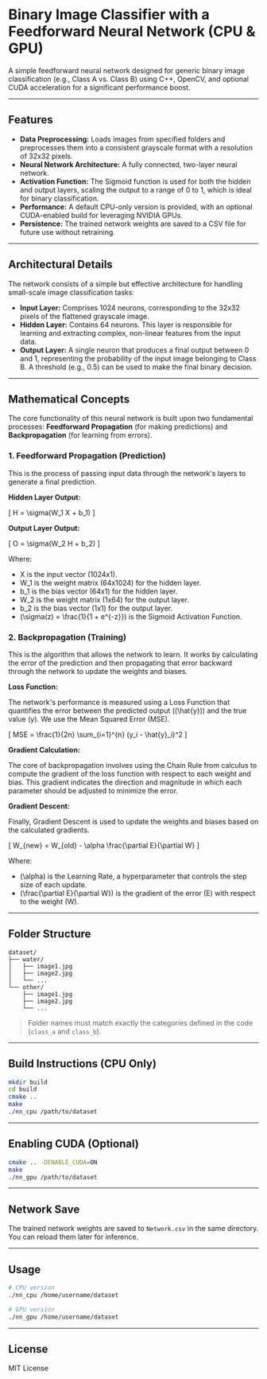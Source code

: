 # Binary Image Classifier with a Feedforward Neural Network (CPU & GPU)

A simple feedforward neural network designed for generic binary image classification (e.g., Class A vs. Class B) using C++, OpenCV, and optional CUDA acceleration for a significant performance boost.

---

## Features

- **Data Preprocessing:** Loads images from specified folders and preprocesses them into a consistent grayscale format with a resolution of 32x32 pixels.
- **Neural Network Architecture:** A fully connected, two-layer neural network.
- **Activation Function:** The Sigmoid function is used for both the hidden and output layers, scaling the output to a range of 0 to 1, which is ideal for binary classification.
- **Performance:** A default CPU-only version is provided, with an optional CUDA-enabled build for leveraging NVIDIA GPUs.
- **Persistence:** The trained network weights are saved to a CSV file for future use without retraining.

---

## Architectural Details

The network consists of a simple but effective architecture for handling small-scale image classification tasks:

- **Input Layer:** Comprises 1024 neurons, corresponding to the 32x32 pixels of the flattened grayscale image.
- **Hidden Layer:** Contains 64 neurons. This layer is responsible for learning and extracting complex, non-linear features from the input data.
- **Output Layer:** A single neuron that produces a final output between 0 and 1, representing the probability of the input image belonging to Class B. A threshold (e.g., 0.5) can be used to make the final binary decision.

---

## Mathematical Concepts

The core functionality of this neural network is built upon two fundamental processes: **Feedforward Propagation** (for making predictions) and **Backpropagation** (for learning from errors).

### 1. Feedforward Propagation (Prediction)

This is the process of passing input data through the network's layers to generate a final prediction.

**Hidden Layer Output:**

\[ H = \sigma(W_1 X + b_1) \]

**Output Layer Output:**

\[ O = \sigma(W_2 H + b_2) \]

Where:

- X is the input vector (1024x1).
- W_1 is the weight matrix (64x1024) for the hidden layer.
- b_1 is the bias vector (64x1) for the hidden layer.
- W_2 is the weight matrix (1x64) for the output layer.
- b_2 is the bias vector (1x1) for the output layer.
- \(\sigma(z) = \frac{1}{1 + e^{-z}}\) is the Sigmoid Activation Function.

### 2. Backpropagation (Training)

This is the algorithm that allows the network to learn. It works by calculating the error of the prediction and then propagating that error backward through the network to update the weights and biases.

**Loss Function:**

The network's performance is measured using a Loss Function that quantifies the error between the predicted output (\(\hat{y}\)) and the true value (y). We use the Mean Squared Error (MSE).

\[ MSE = \frac{1}{2n} \sum_{i=1}^{n} (y_i - \hat{y}_i)^2 \]

**Gradient Calculation:**

The core of backpropagation involves using the Chain Rule from calculus to compute the gradient of the loss function with respect to each weight and bias. This gradient indicates the direction and magnitude in which each parameter should be adjusted to minimize the error.

**Gradient Descent:**

Finally, Gradient Descent is used to update the weights and biases based on the calculated gradients.

\[ W_{new} = W_{old} - \alpha \frac{\partial E}{\partial W} \]

Where:

- \(\alpha\) is the Learning Rate, a hyperparameter that controls the step size of each update.
- \(\frac{\partial E}{\partial W}\) is the gradient of the error (E) with respect to the weight (W).

---

## Folder Structure

```
dataset/
├── water/
│   ├── image1.jpg
│   ├── image2.jpg
│   └── ...
└── other/
    ├── image1.jpg
    ├── image2.jpg
    └── ...
```

> Folder names must match exactly the categories defined in the code (`class_a` and `class_b`).

---

## Build Instructions (CPU Only)

```bash
mkdir build
cd build
cmake ..
make
./nn_cpu /path/to/dataset
```

---

## Enabling CUDA (Optional)

```bash
cmake .. -DENABLE_CUDA=ON
make
./nn_gpu /path/to/dataset
```

---

## Network Save

The trained network weights are saved to `Network.csv` in the same directory. You can reload them later for inference.

---

## Usage

```bash
# CPU version
./nn_cpu /home/username/dataset

# GPU version
./nn_gpu /home/username/dataset
```

---

## License

MIT License

